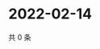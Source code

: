 # 2022-02-14

共 0 条

<!-- BEGIN WEIBO -->
<!-- 最后更新时间 Mon Feb 14 2022 16:14:08 GMT+0800 (China Standard Time) -->

<!-- END WEIBO -->
